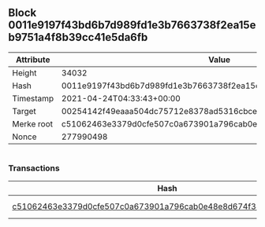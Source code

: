 ## Block 0011e9197f43bd6b7d989fd1e3b7663738f2ea15eb9751a4f8b39cc41e5da6fb

Attribute | Value
--- | ---
Height | 34032
Hash | 0011e9197f43bd6b7d989fd1e3b7663738f2ea15eb9751a4f8b39cc41e5da6fb
Timestamp | 2021-04-24T04:33:43+00:00
Target | 00254142f49eaaa504dc75712e8378ad5316cbcead634704b3734b6271167cc4
Merke root | c51062463e3379d0cfe507c0a673901a796cab0e48e8d674f3829461c8ff7745
Nonce | 277990498

```

```

### Transactions

Hash | Amount
--- | ---
[c51062463e3379d0cfe507c0a673901a796cab0e48e8d674f3829461c8ff7745](c51062463e3379d0cfe507c0a673901a796cab0e48e8d674f3829461c8ff7745.md) | 10.00000000 SKEPTI 
